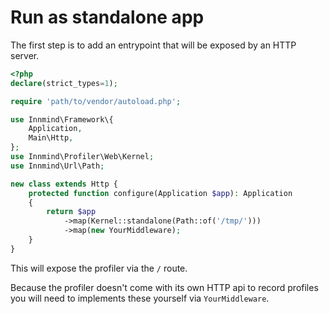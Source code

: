 # Run as standalone app

The first step is to add an entrypoint that will be exposed by an HTTP server.

```php
<?php
declare(strict_types=1);

require 'path/to/vendor/autoload.php';

use Innmind\Framework\{
    Application,
    Main\Http,
};
use Innmind\Profiler\Web\Kernel;
use Innmind\Url\Path;

new class extends Http {
    protected function configure(Application $app): Application
    {
        return $app
            ->map(Kernel::standalone(Path::of('/tmp/')))
            ->map(new YourMiddleware);
    }
}
```

This will expose the profiler via the `/` route.

Because the profiler doesn't come with its own HTTP api to record profiles you will need to implements these yourself via `YourMiddleware`.

